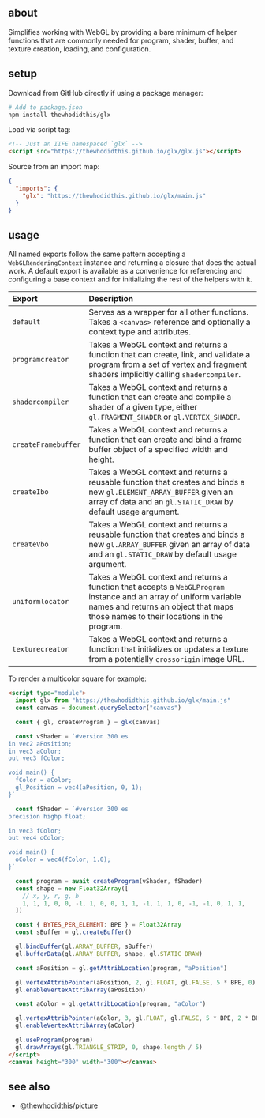 ## about

Simplifies working with WebGL by providing a bare minimum of helper functions that are commonly needed for program, shader, buffer, and texture creation, loading, and configuration.

## setup

Download from GitHub directly if using a package manager:

```sh
# Add to package.json
npm install thewhodidthis/glx
```

Load via script tag:

```html
<!-- Just an IIFE namespaced `glx` -->
<script src="https://thewhodidthis.github.io/glx/glx.js"></script>
```

Source from an import map:

```json
{
  "imports": {
    "glx": "https://thewhodidthis.github.io/glx/main.js"
  }
}
```

## usage

All named exports follow the same pattern accepting a `WebGLRenderingContext` instance and returning a closure that does the actual work. A default export is available as a convenience for referencing and configuring a base context and for initializing the rest of the helpers with it.

| Export | Description |
| :---   | :---        |
| `default` | Serves as a wrapper for all other functions. Takes a `<canvas>` reference and optionally a context type and attributes. |
| `programcreator` | Takes a WebGL context and returns a function that can create, link, and validate a program from a set of vertex and fragment shaders implicitly calling `shadercompiler`. |
| `shadercompiler` | Takes a WebGL context and returns a function that can create and compile a shader of a given type, either `gl.FRAGMENT_SHADER` or `gl.VERTEX_SHADER`. |
| `createFramebuffer` | Takes a WebGL context and returns a function that can create and bind a frame buffer object of a specified width and height. |
| `createIbo` | Takes a WebGL context and returns a reusable function that creates and binds a new `gl.ELEMENT_ARRAY_BUFFER` given an array of data and an  `gl.STATIC_DRAW` by default usage argument. |
| `createVbo` | Takes a WebGL context and returns a reusable function that creates and binds a new `gl.ARRAY_BUFFER` given an array of data and an  `gl.STATIC_DRAW` by default usage argument. |
| `uniformlocator` | Takes a WebGL context and returns a function that accepts a `WebGLProgram` instance and an array of uniform variable names and returns an object that maps those names to their locations in the program. |
| `texturecreator` | Takes a WebGL context and returns a function that initializes or updates a texture from a potentially `crossorigin` image URL. |

To render a multicolor square for example:

```html
<script type="module">
  import glx from "https://thewhodidthis.github.io/glx/main.js"
  const canvas = document.querySelector("canvas")

  const { gl, createProgram } = glx(canvas)

  const vShader = `#version 300 es
in vec2 aPosition;
in vec3 aColor;
out vec3 fColor;

void main() {
  fColor = aColor;
  gl_Position = vec4(aPosition, 0, 1);
}`

  const fShader = `#version 300 es
precision highp float;

in vec3 fColor;
out vec4 oColor;

void main() {
  oColor = vec4(fColor, 1.0);
}`

  const program = await createProgram(vShader, fShader)
  const shape = new Float32Array([
    // x, y, r, g, b
    1, 1, 1, 0, 0, -1, 1, 0, 0, 1, 1, -1, 1, 1, 0, -1, -1, 0, 1, 1,
  ])

  const { BYTES_PER_ELEMENT: BPE } = Float32Array
  const sBuffer = gl.createBuffer()

  gl.bindBuffer(gl.ARRAY_BUFFER, sBuffer)
  gl.bufferData(gl.ARRAY_BUFFER, shape, gl.STATIC_DRAW)

  const aPosition = gl.getAttribLocation(program, "aPosition")

  gl.vertexAttribPointer(aPosition, 2, gl.FLOAT, gl.FALSE, 5 * BPE, 0)
  gl.enableVertexAttribArray(aPosition)

  const aColor = gl.getAttribLocation(program, "aColor")

  gl.vertexAttribPointer(aColor, 3, gl.FLOAT, gl.FALSE, 5 * BPE, 2 * BPE)
  gl.enableVertexAttribArray(aColor)

  gl.useProgram(program)
  gl.drawArrays(gl.TRIANGLE_STRIP, 0, shape.length / 5)
</script>
<canvas height="300" width="300"></canvas>
```

## see also

- [@thewhodidthis/picture](https://github.com/thewhodidthis/picture/)
